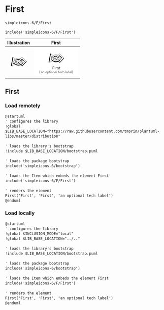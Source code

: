 # First


```text
simpleicons-6/F/First
```

```text
include('simpleicons-6/F/First')
```



| Illustration | First |
| :---: | :---: |
| ![illustration for Illustration](../../simpleicons-6/F/First.png) | ![illustration for First](../../simpleicons-6/F/First.Local.png) |




## First

### Load remotely
```plantuml
@startuml
' configures the library
!global $LIB_BASE_LOCATION="https://raw.githubusercontent.com/tmorin/plantuml-libs/master/distribution"

' loads the library's bootstrap
!include $LIB_BASE_LOCATION/bootstrap.puml

' loads the package bootstrap
include('simpleicons-6/bootstrap')

' loads the Item which embeds the element First
include('simpleicons-6/F/First')

' renders the element
First('First', 'First', 'an optional tech label')
@enduml
```

### Load locally
```plantuml
@startuml
' configures the library
!global $INCLUSION_MODE="local"
!global $LIB_BASE_LOCATION="../.."

' loads the library's bootstrap
!include $LIB_BASE_LOCATION/bootstrap.puml

' loads the package bootstrap
include('simpleicons-6/bootstrap')

' loads the Item which embeds the element First
include('simpleicons-6/F/First')

' renders the element
First('First', 'First', 'an optional tech label')
@enduml
```

